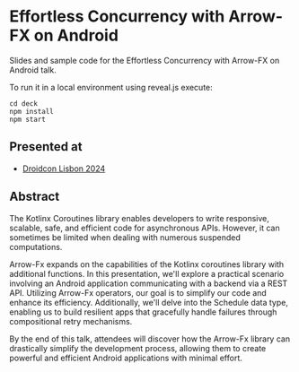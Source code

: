# Effortless Concurrency with Arrow-FX on Android

Slides and sample code for the Effortless Concurrency with Arrow-FX on Android talk.

To run it in a local environment using reveal.js execute:

```
cd deck
npm install
npm start
```

## Presented at

- [Droidcon Lisbon 2024][dclx24]

## Abstract

The Kotlinx Coroutines library enables developers to write responsive, scalable, safe, and efficient code for asynchronous APIs. However, it can sometimes be limited when dealing with numerous suspended computations.

Arrow-Fx expands on the capabilities of the Kotlinx coroutines library with additional functions. In this presentation, we'll explore a practical scenario involving an Android application communicating with a backend via a REST API. Utilizing Arrow-Fx operators, our goal is to simplify our code and enhance its efficiency. Additionally, we'll delve into the Schedule data type, enabling us to build resilient apps that gracefully handle failures through compositional retry mechanisms.

By the end of this talk, attendees will discover how the Arrow-Fx library can drastically simplify the development process, allowing them to create powerful and efficient Android applications with minimal effort.

[dclx24]: https://www.lisbon.droidcon.com/
